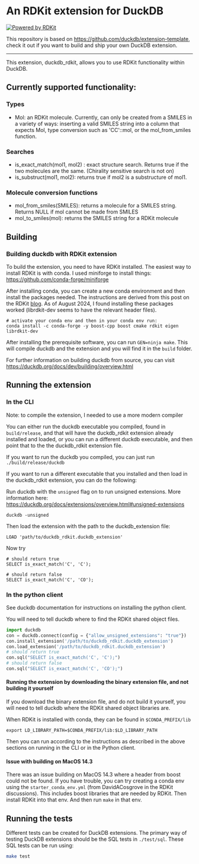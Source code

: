 # An RDKit extension for DuckDB

[![Powered by RDKit](https://img.shields.io/badge/Powered%20by-RDKit-3838ff.svg?logo=data:image/png;base64,iVBORw0KGgoAAAANSUhEUgAAABAAAAAQBAMAAADt3eJSAAAABGdBTUEAALGPC/xhBQAAACBjSFJNAAB6JgAAgIQAAPoAAACA6AAAdTAAAOpgAAA6mAAAF3CculE8AAAAFVBMVEXc3NwUFP8UPP9kZP+MjP+0tP////9ZXZotAAAAAXRSTlMAQObYZgAAAAFiS0dEBmFmuH0AAAAHdElNRQfmAwsPGi+MyC9RAAAAQElEQVQI12NgQABGQUEBMENISUkRLKBsbGwEEhIyBgJFsICLC0iIUdnExcUZwnANQWfApKCK4doRBsKtQFgKAQC5Ww1JEHSEkAAAACV0RVh0ZGF0ZTpjcmVhdGUAMjAyMi0wMy0xMVQxNToyNjo0NyswMDowMDzr2J4AAAAldEVYdGRhdGU6bW9kaWZ5ADIwMjItMDMtMTFUMTU6MjY6NDcrMDA6MDBNtmAiAAAAAElFTkSuQmCC)](https://www.rdkit.org/)

This repository is based on https://github.com/duckdb/extension-template, check it out if you want to build and ship your own DuckDB extension.

---

This extension, duckdb_rdkit, allows you to use RDKit functionality within DuckDB.

## Currently supported functionality:

### Types

- Mol: an RDKit molecule. Currently, can only be created from a SMILES in a variety of ways: inserting a valid SMILES
  string into a column that expects Mol, type conversion such as 'CC'::mol, or the mol_from_smiles function.

### Searches

- is_exact_match(mol1, mol2) : exact structure search. Returns true if the two molecules are the same. (Chirality sensitive search is not on)
- is_substruct(mol1, mol2): returns true if mol2 is a substructure of mol1.

### Molecule conversion functions

- mol_from_smiles(SMILES): returns a molecule for a SMILES string. Returns NULL if mol cannot be made from SMILES
- mol_to_smiles(mol): returns the SMILES string for a RDKit molecule

## Building

### Building duckdb with RDKit extension

To build the extension, you need to have RDKit installed. The easiest way
to install RDKit is with conda. I used miniforge to install things: https://github.com/conda-forge/miniforge

After installing conda, you can create a new
conda environment and then install the packages needed. The instructions are derived from this post on the RDKit [blog].
As of August 2024, I found installing these packages worked (librdkit-dev seems to have the relevant header files).

```shell
# activate your conda env and then in your conda env run:
conda install -c conda-forge -y boost-cpp boost cmake rdkit eigen librdkit-dev
```

After installing the prerequisite software, you can run `GEN=ninja make`.
This will compile duckdb and the extension and you will find it in
the `build` folder.

For further information on building duckdb from source,
you can visit https://duckdb.org/docs/dev/building/overview.html

## Running the extension

### In the CLI

Note: to compile the extension, I needed to use a more modern compiler

You can either run the duckdb executable you compiled, found in
`build/release`, and that will have the duckdb_rdkit extension already
installed and loaded, or you can run a different duckdb executable, and then
point that to the the duckdb_rdkit extension file.

If you want to run the duckdb you compiled, you can just run `./build/release/duckdb`

If you want to run a different executable that you installed and then load in
the duckdb_rdkit extension, you can do the following:

Run duckdb with the `unsigned` flag on to run unsigned extensions.
More information here: https://duckdb.org/docs/extensions/overview.html#unsigned-extensions

```shell
duckdb -unsigned
```

Then load the extension with the path to the duckdb_extension file:

```shell
LOAD 'path/to/duckdb_rdkit.duckdb_extension'
```

Now try

```shell
# should return true
SELECT is_exact_match('C', 'C');

# should return false
SELECT is_exact_match('C', 'CO');
```

### In the python client

See duckdb documentation for instructions on installing the python client.

You will need to tell duckdb where to find the RDKit shared object files.

<!-- ```shell -->
<!-- export LD_LIBRARY_PATH=$CONDA_PREFIX/lib:$LD_LIBRARY_PATH -->
<!-- ``` -->

```python
import duckdb
con = duckdb.connect(config = {"allow_unsigned_extensions": "true"})
con.install_extension('/path/to/duckdb_rdkit.duckdb_extension')
con.load_extension('/path/to/duckdb_rdkit.duckdb_extension')
# should return true
con.sql("SELECT is_exact_match('C', 'C');")
# should return false
con.sql("SELECT is_exact_match('C', 'CO');")

```

#### Running the extension by downloading the binary extension file, and not building it yourself

If you download the binary extension file, and do not build it yourself, you will need to
tell duckdb where the RDKit shared object libraries are.

When RDKit is installed with conda, they can be found in `$CONDA_PREFIX/lib`

```shell
export LD_LIBRARY_PATH=$CONDA_PREFIX/lib:$LD_LIBRARY_PATH
```

Then you can run according to the instructions as described in the above sections on running
in the CLI or in the Python client.

#### Issue with building on MacOS 14.3

There was an issue building on MacOS 14.3 where a header from boost could not be found.
If you have trouble, you can try creating a conda env using the `starter_conda_env.yml` (from DavidACosgrove in the RDKit discussions).
This includes boost libraries that are needed by RDKit. Then install RDKit into that env. And then run `make` in
that env.

[blog]: https://greglandrum.github.io/rdkit-blog/posts/2021-07-24-setting-up-a-cxx-dev-env.html

## Running the tests

Different tests can be created for DuckDB extensions. The primary way of testing DuckDB extensions should be the SQL tests in `./test/sql`. These SQL tests can be run using:

```sh
make test
```
